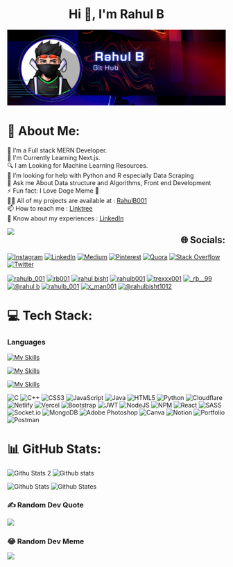 <h1 align="center">Hi 👋, I'm Rahul B</h1>

![logo](https://github.com/RahulBisht001/RahulBisht001/blob/main/GithubBanner%20Final.png)


# 💫 About Me:
 🔭 I’m a Full stack MERN Developer.<br/>
 🌱 I'm  Currently Learning Next.js.<br/>
 🔍 I am Looking for Machine Learning Resources.<br/>
 🤔 I’m looking for help with Python and R especially Data Scraping <br/>
 💬 Ask me About  Data structure and Algorithms, Front end Development <br/>
 ⚡ Fun fact: I Love Doge Meme 🐶<br/>
 👨‍💻 All of my projects are available at : [RahulB001](https://www.linkedin.com/in/RahulB001/)<br/>
 📫 How to reach me : [Linktree](https://linktr.ee/Rahul_001)<br/>
 📄 Know about my experiences : [LinkedIn](https://www.linkedin.com/in/RahulB001/)<br/>

<img align="left" width="400" src="[(https://pin.it/5h3urp4)](https://www.google.com/url?sa=i&url=https%3A%2F%2Fwww.wallpaperflare.com%2Fsearch%3Fwallpaper%3Dcoder&psig=AOvVaw1pQKPdIbMJO1YPajaWWDo_&ust=1673364537857000&source=images&cd=vfe&ved=0CA8QjRxqFwoTCOjC3-DmuvwCFQAAAAAdAAAAABAR)">


## 🌐 Socials:
[![Instagram](https://img.shields.io/badge/Instagram-%23E4405F.svg?logo=Instagram&logoColor=white)](https://instagram.com/_rb__99) [![LinkedIn](https://img.shields.io/badge/LinkedIn-%230077B5.svg?logo=linkedin&logoColor=white)](https://linkedin.com/in/RahulBisht) [![Medium](https://img.shields.io/badge/Medium-12100E?logo=medium&logoColor=white)](https://medium.com/@Rahulbisht) [![Pinterest](https://img.shields.io/badge/Pinterest-%23E60023.svg?logo=Pinterest&logoColor=white)](https://pinterest.com/Rahulbishtrb) [![Quora](https://img.shields.io/badge/Quora-%23B92B27.svg?logo=Quora&logoColor=white)](https://quora.com/profile/RahulB ) [![Stack Overflow](https://img.shields.io/badge/-Stackoverflow-FE7A16?logo=stack-overflow&logoColor=white)](https://stackoverflow.com/users/TrexxX001) [![Twitter](https://img.shields.io/badge/Twitter-%231DA1F2.svg?logo=Twitter&logoColor=white)](https://twitter.com/RahulB) 
<p align="left">
<a href="https://www.leetcode.com/rahulb_001" target="blank"><img align="center" src="https://raw.githubusercontent.com/rahuldkjain/github-profile-readme-generator/master/src/images/icons/Social/leet-code.svg" alt="rahulb_001" height="30" width="40" /></a>
<a href="https://auth.geeksforgeeks.org/user/rb001" target="blank"><img align="center" src="https://raw.githubusercontent.com/rahuldkjain/github-profile-readme-generator/master/src/images/icons/Social/geeks-for-geeks.svg" alt="rb001" height="30" width="40" /></a>
<a href="https://www.hackerrank.com/rahul bisht" target="blank"><img align="center" src="https://raw.githubusercontent.com/rahuldkjain/github-profile-readme-generator/master/src/images/icons/Social/hackerrank.svg" alt="rahul bisht" height="30" width="40" /></a>
<a href="https://linkedin.com/in/rahulb001" target="blank"><img align="center" src="https://raw.githubusercontent.com/rahuldkjain/github-profile-readme-generator/master/src/images/icons/Social/linked-in-alt.svg" alt="rahulb001" height="30" width="40" /></a>
<a href="https://stackoverflow.com/users/trexxx001" target="blank"><img align="center" src="https://raw.githubusercontent.com/rahuldkjain/github-profile-readme-generator/master/src/images/icons/Social/stack-overflow.svg" alt="trexxx001" height="30" width="40" /></a>
<a href="https://instagram.com/_rb__99" target="blank"><img align="center" src="https://raw.githubusercontent.com/rahuldkjain/github-profile-readme-generator/master/src/images/icons/Social/instagram.svg" alt="_rb__99" height="30" width="40" /></a>
<a href="https://hashnode.com/@rahul b" target="blank"><img align="center" src="https://raw.githubusercontent.com/rahuldkjain/github-profile-readme-generator/master/src/images/icons/Social/hashnode.svg" alt="@rahul b" height="30" width="40" /></a>
<a href="https://www.codechef.com/users/rahulb_001" target="blank"><img align="center" src="https://cdn.jsdelivr.net/npm/simple-icons@3.1.0/icons/codechef.svg" alt="rahulb_001" height="30" width="40" /></a>
<a href="https://codeforces.com/profile/x_man001" target="blank"><img align="center" src="https://raw.githubusercontent.com/rahuldkjain/github-profile-readme-generator/master/src/images/icons/Social/codeforces.svg" alt="x_man001" height="30" width="40" /></a>
<a href="https://www.hackerearth.com/@rahulbisht1012" target="blank"><img align="center" src="https://raw.githubusercontent.com/rahuldkjain/github-profile-readme-generator/master/src/images/icons/Social/hackerearth.svg" alt="@rahulbisht1012" height="30" width="40" /></a>

</p>

# 💻 Tech Stack:

<h3 align="left">Languages</h3>

[![My Skills](https://skillicons.dev/icons?i=js,ts,java,python,c,cpp,html,css&theme=light)](https://skillicons.dev)

[![My Skills](https://skillicons.dev/icons?i=nodejs,react,redux,nextjs,expressjs,tailwind,materialui,mongodb,mysql,scss&theme=light)](https://skillicons.dev)

[![My Skills](https://skillicons.dev/icons?i=bootstrap,codepen,git,github,postman,idea,vscode,vite,netlify&theme=light)](https://skillicons.dev)

<!-- 
<p align="left"> <a href="https://getbootstrap.com" target="_blank" rel="noreferrer"> <img src="https://raw.githubusercontent.com/devicons/devicon/master/icons/bootstrap/bootstrap-plain-wordmark.svg" alt="bootstrap" width="40" height="40"/> </a> <a href="https://www.cprogramming.com/" target="_blank" rel="noreferrer"> <img src="https://raw.githubusercontent.com/devicons/devicon/master/icons/c/c-original.svg" alt="c" width="40" height="40"/> </a> <a href="https://www.w3schools.com/cpp/" target="_blank" rel="noreferrer"> <img src="https://raw.githubusercontent.com/devicons/devicon/master/icons/cplusplus/cplusplus-original.svg" alt="cplusplus" width="40" height="40"/> </a> <a href="https://www.w3schools.com/css/" target="_blank" rel="noreferrer"> <img src="https://raw.githubusercontent.com/devicons/devicon/master/icons/css3/css3-original-wordmark.svg" alt="css3" width="40" height="40"/> </a> <a href="https://expressjs.com" target="_blank" rel="noreferrer"> <img src="https://raw.githubusercontent.com/devicons/devicon/master/icons/express/express-original-wordmark.svg" alt="express" width="40" height="40"/> </a> <a href="https://git-scm.com/" target="_blank" rel="noreferrer"> <img src="https://www.vectorlogo.zone/logos/git-scm/git-scm-icon.svg" alt="git" width="40" height="40"/> </a> <a href="https://www.w3.org/html/" target="_blank" rel="noreferrer"> <img src="https://raw.githubusercontent.com/devicons/devicon/master/icons/html5/html5-original-wordmark.svg" alt="html5" width="40" height="40"/> </a> <a href="https://www.java.com" target="_blank" rel="noreferrer"> <img src="https://raw.githubusercontent.com/devicons/devicon/master/icons/java/java-original.svg" alt="java" width="40" height="40"/> </a> <a href="https://developer.mozilla.org/en-US/docs/Web/JavaScript" target="_blank" rel="noreferrer"> <img src="https://raw.githubusercontent.com/devicons/devicon/master/icons/javascript/javascript-original.svg" alt="javascript" width="40" height="40"/> </a> <a href="https://www.mongodb.com/" target="_blank" rel="noreferrer"> <img src="https://raw.githubusercontent.com/devicons/devicon/master/icons/mongodb/mongodb-original-wordmark.svg" alt="mongodb" width="40" height="40"/> </a> <a href="https://nodejs.org" target="_blank" rel="noreferrer"> <img src="https://raw.githubusercontent.com/devicons/devicon/master/icons/nodejs/nodejs-original-wordmark.svg" alt="nodejs" width="40" height="40"/> </a> <a href="https://www.photoshop.com/en" target="_blank" rel="noreferrer"> <img src="https://raw.githubusercontent.com/devicons/devicon/master/icons/photoshop/photoshop-line.svg" alt="photoshop" width="40" height="40"/> </a> <a href="https://postman.com" target="_blank" rel="noreferrer"> <img src="https://www.vectorlogo.zone/logos/getpostman/getpostman-icon.svg" alt="postman" width="40" height="40"/> </a> <a href="https://www.python.org" target="_blank" rel="noreferrer"> <img src="https://raw.githubusercontent.com/devicons/devicon/master/icons/python/python-original.svg" alt="python" width="40" height="40"/> </a> <a href="https://reactjs.org/" target="_blank" rel="noreferrer"> <img src="https://raw.githubusercontent.com/devicons/devicon/master/icons/react/react-original-wordmark.svg" alt="react" width="40" height="40"/> </a> <a href="https://sass-lang.com" target="_blank" rel="noreferrer"> <img src="https://raw.githubusercontent.com/devicons/devicon/master/icons/sass/sass-original.svg" alt="sass" width="40" height="40"/> </a> </p>
-->

![C](https://img.shields.io/badge/c-%2300599C.svg?style=plastic&logo=c&logoColor=white) 
![C++](https://img.shields.io/badge/c++-%2300599C.svg?style=plastic&logo=c%2B%2B&logoColor=white) 
![CSS3](https://img.shields.io/badge/css3-%231572B6.svg?style=plastic&logo=css3&logoColor=white) 
![JavaScript](https://img.shields.io/badge/javascript-%23323330.svg?style=plastic&logo=javascript&logoColor=%23F7DF1E)
![Java](https://img.shields.io/badge/java-%23ED8B00.svg?style=plastic&logo=java&logoColor=white) 
![HTML5](https://img.shields.io/badge/html5-%23E34F26.svg?style=plastic&logo=html5&logoColor=white)
![Python](https://img.shields.io/badge/python-3670A0?style=plastic&logo=python&logoColor=ffdd54)
![Cloudflare](https://img.shields.io/badge/Cloudflare-F38020?style=plastic&logo=Cloudflare&logoColor=white)
![Netlify](https://img.shields.io/badge/netlify-%23000000.svg?style=plastic&logo=netlify&logoColor=#00C7B7)
![Vercel](https://img.shields.io/badge/vercel-%23000000.svg?style=plastic&logo=vercel&logoColor=white) 
![Bootstrap](https://img.shields.io/badge/bootstrap-%23563D7C.svg?style=plastic&logo=bootstrap&logoColor=white)
![JWT](https://img.shields.io/badge/JWT-black?style=plastic&logo=JSON%20web%20tokens)
![NodeJS](https://img.shields.io/badge/node.js-6DA55F?style=plastic&logo=node.js&logoColor=white)
![NPM](https://img.shields.io/badge/NPM-%23000000.svg?style=plastic&logo=npm&logoColor=white)
![React](https://img.shields.io/badge/react-%2320232a.svg?style=plastic&logo=react&logoColor=%2361DAFB)
![SASS](https://img.shields.io/badge/SASS-hotpink.svg?style=plastic&logo=SASS&logoColor=white)
![Socket.io](https://img.shields.io/badge/Socket.io-black?style=plastic&logo=socket.io&badgeColor=010101)
![MongoDB](https://img.shields.io/badge/MongoDB-%234ea94b.svg?style=plastic&logo=mongodb&logoColor=white) 
![Adobe Photoshop](https://img.shields.io/badge/adobephotoshop-%2331A8FF.svg?style=plastic&logo=adobephotoshop&logoColor=white)
![Canva](https://img.shields.io/badge/Canva-%2300C4CC.svg?style=plastic&logo=Canva&logoColor=white)
![Notion](https://img.shields.io/badge/Notion-%23000000.svg?style=plastic&logo=notion&logoColor=white)
![Portfolio](https://img.shields.io/badge/Portfolio-%23000000.svg?style=plastic&logo=firefox&logoColor=#FF7139)
![Postman](https://img.shields.io/badge/Postman-FF6C37?style=plastic&logo=postman&logoColor=white)


# 📊 GitHub Stats:


![Githu Stats 2](https://github-readme-stats.vercel.app/api/top-langs/?username=RahulBisht001&layout=pie)
![Github stats](https://github-readme-stats.vercel.app/api/top-langs/?username=RahulBisht001&layout=donut-vertical)

![Github Stats](https://github-readme-streak-stats.herokuapp.com/?user=RahulBisht001&theme=tokyonights)
![Github States](https://github-readme-stats.vercel.app/api?username=RahulBisht001&show_icons=true&theme=tokyonight)


<!-- <p><img align="left" src="https://github-readme-stats-eight-theta.vercel.app/api/top-langs/?username=rahulbisht001&layout=compact&langs_count=5&theme=dark"
  alt="rahulbisht001" /></p>
<br/>
<br/>
<p>&nbsp;<img align="center" src="https://github-readme-stats-eight-theta.vercel.app/api?username=rahulbisht001&show_icons=true&theme=dark&include_all_commits=true&count_private=true"/></p>
<br/>
<p><img align="center" src="https://github-readme-streak-stats.herokuapp.com/?user=rahulbisht001&show_icons=true&theme=dark" alt="rahulbisht001" /></p>
<br/>  
!-->

### ✍️ Random Dev Quote

![](https://quotes-github-readme.vercel.app/api?type=vetical&theme=radical)


### 😂 Random Dev Meme
<img src="https://random-memer.herokuapp.com/" width="512px"/>

